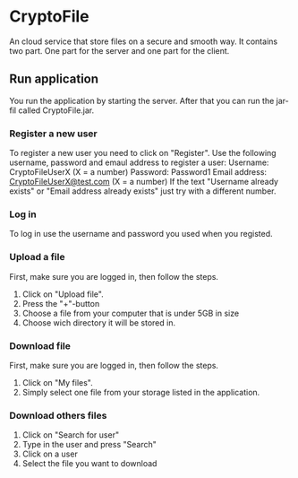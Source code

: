# CryptoFile
An cloud service that store files on a secure and smooth way. It contains two part. One part for the server and one part for the client.

## Run application
You run the application by starting the server. After that you can run the jar-fil called CryptoFile.jar.

### Register a new user
To register a new user you need to click on "Register".
Use the following username, password and emaul address to register a user:
Username: CryptoFileUserX (X = a number)
Password: Password1
Email address: CryptoFileUserX@test.com (X = a number)
If the text "Username already exists" or "Email address already exists" just try with a different number.

### Log in
To log in use the username and password you used when you registed.

### Upload a file
First, make sure you are logged in, then follow the steps. 
1. Click on "Upload file".
2. Press the "+"-button
3. Choose a file from your computer that is under 5GB in size
4. Choose wich directory it will be stored in.

### Download file
First, make sure you are logged in, then follow the steps. 
1. Click on "My files".
2. Simply select one file from your storage listed in the application.

### Download others files
1. Click on "Search for user"
2. Type in the user and press "Search"
3. Click on a user
4. Select the file you want to download
